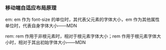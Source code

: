 ### 移动端自适应布局原理

em: em 作为 font-size 的单位时，其代表父元素的字体大小，em 作为其他属性单位时，代表自身字体大小——MDN

rem: rem 作用于非根元素时，相对于根元素字体大小；rem 作用于根元素字体大小时，相对于其出初始字体大小——MDN

```document.documentElement.style.fontSize = document.documentElement.clientWidth / 100 + 'px';

```
